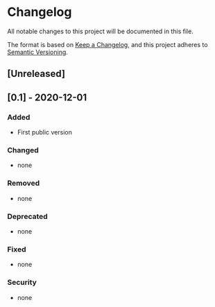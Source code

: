 # Changelog
All notable changes to this project will be documented in this file.

The format is based on [Keep a Changelog](https://keepachangelog.com/en/1.0.0/),
and this project adheres to [Semantic Versioning](https://semver.org/spec/v2.0.0.html).

## [Unreleased]

## [0.1] - 2020-12-01

### Added
- First public version

### Changed
- none

### Removed
- none

### Deprecated
- none

### Fixed
- none

### Security
- none
